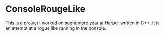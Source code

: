 # ConsoleRougeLike
This is a project i worked on sophomore year at Harper written in C++. It is an attempt at a rogue like running in the console. 
